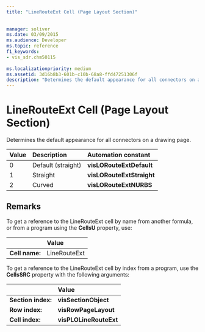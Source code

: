 ```yaml
---
title: "LineRouteExt Cell (Page Layout Section)"
 
 
manager: soliver
ms.date: 03/09/2015
ms.audience: Developer
ms.topic: reference
f1_keywords:
- vis_sdr.chm50115
 
ms.localizationpriority: medium
ms.assetid: 3d16b8b3-601b-c10b-68a8-ffd47251306f
description: "Determines the default appearance for all connectors on a drawing page."
---
```


# LineRouteExt Cell (Page Layout Section)

Determines the default appearance for all connectors on a drawing page.
  
|**Value**|**Description**|**Automation constant**|
|:-----|:-----|:-----|
| 0  <br/> | Default (straight)  <br/> |**visLORouteExtDefault** <br/> |
| 1  <br/> | Straight  <br/> |**visLORouteExtStraight** <br/> |
| 2  <br/> | Curved  <br/> |**visLORouteExtNURBS** <br/> |
   
## Remarks

To get a reference to the LineRouteExt cell by name from another formula, or from a program using the **CellsU** property, use: 
  
||Value |
|:-----|:-----|
| **Cell name:**  <br/> | LineRouteExt  <br/> |
   
To get a reference to the LineRouteExt cell by index from a program, use the **CellsSRC** property with the following arguments: 
  
||Value |
|:-----|:-----|
| **Section index:**  <br/> |**visSectionObject** <br/> |
| **Row index:**  <br/> |**visRowPageLayout** <br/> |
| **Cell index:**  <br/> |**visPLOLineRouteExt** <br/> |
   


